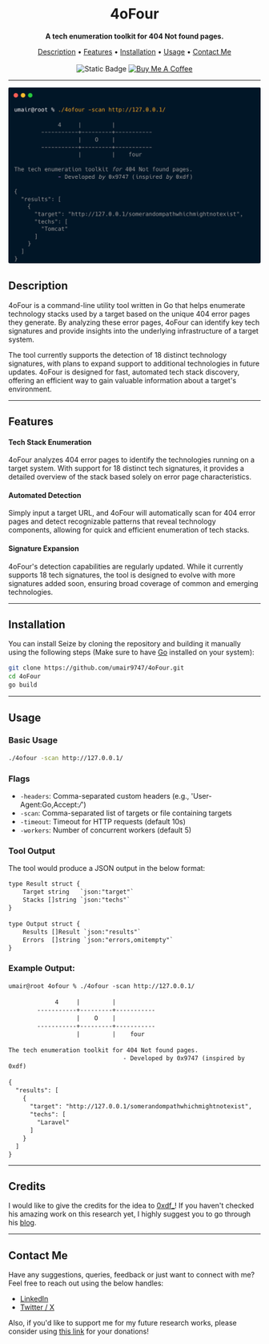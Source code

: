 
<h1 align="center">4oFour</h1>
<p align="center"><b>A tech enumeration toolkit for 404 Not found pages.</b></p>
<p align="center">
<a href="#description">Description</a> • <a href="#features">Features</a> • <a href="#installation">Installation</a> • <a href="#usage">Usage</a> • <a href="#contactme">Contact Me</a><br><br>
<img alt="Static Badge" src="https://img.shields.io/badge/Built with-Golang-green?logo=gear">
  <a href="https://www.buymeacoffee.com/umair9747" target="_blank"><img src="https://www.buymeacoffee.com/assets/img/custom_images/orange_img.png" alt="Buy Me A Coffee" style="height: 21px !important;width: 94px !important;" ></a>
</p>
<hr>
<img src="./tool.png">
<br>
<div id="description">
<h2> Description </h2>
4oFour is a command-line utility tool written in Go that helps enumerate technology stacks used by a target based on the unique 404 error pages they generate. By analyzing these error pages, 4oFour can identify key tech signatures and provide insights into the underlying infrastructure of a target system.

The tool currently supports the detection of 18 distinct technology signatures, with plans to expand support to additional technologies in future updates. 4oFour is designed for fast, automated tech stack discovery, offering an efficient way to gain valuable information about a target's environment.
</div>
<hr style="height: 1px;">

<div id="features">
<h2> Features </h2>

<h4>Tech Stack Enumeration</h4>
4oFour analyzes 404 error pages to identify the technologies running on a target system. With support for 18 distinct tech signatures, it provides a detailed overview of the stack based solely on error page characteristics.

<h4>Automated Detection</h4>
Simply input a target URL, and 4oFour will automatically scan for 404 error pages and detect recognizable patterns that reveal technology components, allowing for quick and efficient enumeration of tech stacks.

<h4>Signature Expansion</h4>
4oFour's detection capabilities are regularly updated. While it currently supports 18 tech signatures, the tool is designed to evolve with more signatures added soon, ensuring broad coverage of common and emerging technologies.
</div>

<hr style="height: 1px;">

<div id="installation">
<h2> Installation </h2>
You can install Seize by cloning the repository and building it manually using the following steps (Make sure to have <a href="https://go.dev/doc/install">Go</a> installed on your system):<br>


```bash
git clone https://github.com/umair9747/4oFour.git
cd 4oFour
go build
```
</div>

<hr style="height: 1px;">

<div id="usage">
<h2> Usage </h2>

### Basic Usage

```bash
./4ofour -scan http://127.0.0.1/
```

### Flags

- `-headers`: Comma-separated custom headers (e.g., 'User-Agent:Go,Accept:*/*')
- `-scan`: Comma-separated list of targets or file containing targets
- `-timeout`: Timeout for HTTP requests (default 10s)
- `-workers`: Number of concurrent workers (default 5)

### Tool Output
The tool would produce a JSON output in the below format:
```
type Result struct {
	Target string   `json:"target"`
	Stacks []string `json:"techs"`
}

type Output struct {
	Results []Result `json:"results"`
	Errors  []string `json:"errors,omitempty"`
}
```
### Example Output:
```
umair@root 4ofour % ./4ofour -scan http://127.0.0.1/

             4     |         |         
        -----------+---------+-----------
                   |    O    |         
        -----------+---------+-----------
                   |         |    four   

The tech enumeration toolkit for 404 Not found pages.
                                - Developed by 0x9747 (inspired by 0xdf)

{
  "results": [
    {
      "target": "http://127.0.0.1/somerandompathwhichmightnotexist",
      "techs": [
        "Laravel"
      ]
    }
  ]
}
```

</div>

<hr style="height: 1px;">

<div id="credits">
<h2> Credits </h2>
I would like to give the credits for the idea to <a href="https://x.com/0xdf_">0xdf_</a>! If you haven't checked his amazing work on this research yet, I highly suggest you to go through his <a href="https://0xdf.gitlab.io/cheatsheets/404">blog</a>.
</div>

<hr style="height: 1px;">

<div id="contactme">
<h2> Contact Me </h2>
Have any suggestions, queries, feedback or just want to connect with me? Feel free to reach out using the below handles:
<ul type="disc">
<li><a href="https://www.linkedin.com/in/umair-nehri-49699317a">LinkedIn</a></li>
<li><a href="https://twitter.com/0x9747/">Twitter / X</a></li>
</ul>

Also, if you'd like to support me for my future research works, please consider using <a href="https://www.buymeacoffee.com/umair9747">this link</a> for your donations!
</div>
